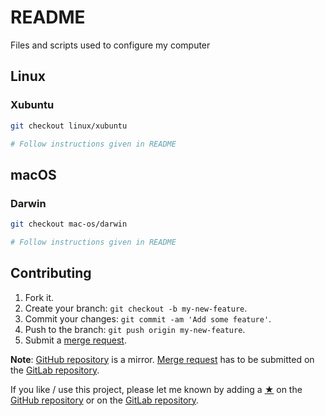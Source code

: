 # README

Files and scripts used to configure my computer

## Linux

### Xubuntu

```sh
git checkout linux/xubuntu

# Follow instructions given in README
```

## macOS

### Darwin

```sh
git checkout mac-os/darwin

# Follow instructions given in README
```

## Contributing

1. Fork it.
2. Create your branch: `git checkout -b my-new-feature`.
3. Commit your changes: `git commit -am 'Add some feature'`.
4. Push to the branch: `git push origin my-new-feature`.
5. Submit a [merge request](https://docs.gitlab.com/ee/user/project/merge_requests/).

__Note__: [GitHub repository](https://github.com/mauchede/dotfiles) is a mirror. [Merge request](https://docs.gitlab.com/ee/user/project/merge_requests/) has to be submitted on the [GitLab repository](https://gitlab.com/mauchede/dotfiles).

If you like / use this project, please let me known by adding a [★](https://help.github.com/articles/about-stars/) on the [GitHub repository](https://github.com/mauchede/dotfiles) or on the [GitLab repository](https://gitlab.com/mauchede/dotfiles).
